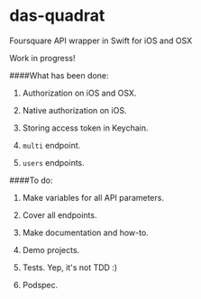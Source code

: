 das-quadrat
===========

Foursquare API wrapper in Swift for iOS and OSX

Work in progress!

####What has been done:

1. Authorization on iOS and OSX.

2. Native authorization on iOS.

3. Storing access token in Keychain.

4. `multi` endpoint.

5. `users` endpoints.


####To do:

1. Make variables for all API parameters.

2. Cover all endpoints.

3. Make documentation and how-to.

4. Demo projects.

5. Tests. Yep, it's not TDD :)

6. Podspec.

